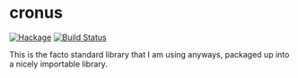 # cronus

[![Hackage](https://img.shields.io/hackage/v/cronus.svg)](https://hackage.haskell.org/package/cronus)
[![Build Status](https://travis-ci.org/SamuelSchlesinger/cronus.svg?branch=master)](https://travis-ci.org/SamuelSchlesinger/cronus)

This is the facto standard library that I am using anyways, packaged up
into a nicely importable library.

